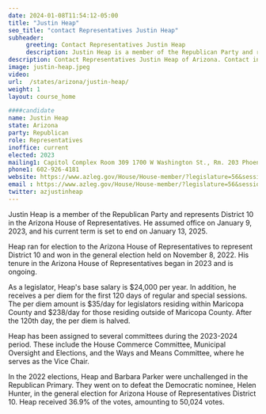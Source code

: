 ```yaml
---
date: 2024-01-08T11:54:12-05:00
title: "Justin Heap"
seo_title: "contact Representatives Justin Heap"
subheader:
     greeting: Contact Representatives Justin Heap
     description: Justin Heap is a member of the Republican Party and represents District 10 in the Arizona House of Representatives. He assumed office on January 9, 2023, and his current term is set to end on January 13, 2025.
description: Contact Representatives Justin Heap of Arizona. Contact information for Justin Heap includes email address, phone number, and mailing address.
image: justin-heap.jpeg
video:
url:  /states/arizona/justin-heap/
weight: 1
layout: course_home

####candidate
name: Justin Heap
state: Arizona
party: Republican
role: Representatives
inoffice: current
elected: 2023
mailing1: Capitol Complex Room 309 1700 W Washington St., Rm. 203 Phoenix, AZ 85007-2890
phone1: 602-926-4181
website: https://www.azleg.gov/House/House-member/?legislature=56&session=128&legislator=2167/
email : https://www.azleg.gov/House/House-member/?legislature=56&session=128&legislator=2167/
twitter: azjustinheap
---
```


Justin Heap is a member of the Republican Party and represents District 10 in the Arizona House of Representatives. He assumed office on January 9, 2023, and his current term is set to end on January 13, 2025.

Heap ran for election to the Arizona House of Representatives to represent District 10 and won in the general election held on November 8, 2022. His tenure in the Arizona House of Representatives began in 2023 and is ongoing.

As a legislator, Heap's base salary is $24,000 per year. In addition, he receives a per diem for the first 120 days of regular and special sessions. The per diem amount is $35/day for legislators residing within Maricopa County and $238/day for those residing outside of Maricopa County. After the 120th day, the per diem is halved.

Heap has been assigned to several committees during the 2023-2024 period. These include the House Commerce Committee, Municipal Oversight and Elections, and the Ways and Means Committee, where he serves as the Vice Chair.

In the 2022 elections, Heap and Barbara Parker were unchallenged in the Republican Primary. They went on to defeat the Democratic nominee, Helen Hunter, in the general election for Arizona House of Representatives District 10. Heap received 36.9% of the votes, amounting to 50,024 votes.
